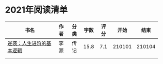 # 2021年阅读清单

| 书名                                                      | 作者 | 分类 | 字数 | 评分 |  开始  |  结束  |
| --------------------------------------------------------- | :--: | :--: | :--: | :--: | :----: | :----: |
| [逆袭：人生进阶的基本逻辑](./逆袭：人生进阶的基本逻辑.md) | 李源 | 传记 | 15.8 | 7.1  | 210101 | 210104 |
|                                                           |      |      |      |      |        |        |
|                                                           |      |      |      |      |        |        |

